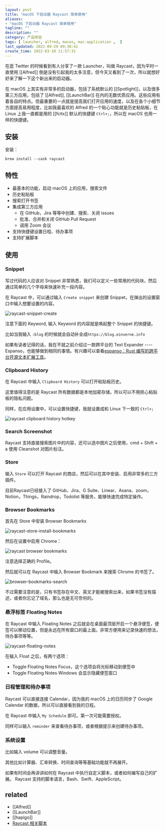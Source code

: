 ```yaml
---
layout: post
title: "macOS 下启动器 Raycast 简单使用"
aliases: 
- "macOS 下启动器 Raycast 简单使用"
tagline: ""
description: ""
category: 产品体验
tags: [ launcher, alfred, macos, mac-application ,  ]
last_updated: 2022-09-29 09:38:41
create_time: 2022-03-10 11:57:31
---
```


在逛 Twitter 的时候看到有人分享了一款 Launcher，叫做 Raycast，因为平时一直使用 [[Alfred]] 倒是没有引起我的太多注意，但今天又看到了一次，所以就想好好来了解一下这个新出来的启动器。

在 macOS 上其实有非常多的启动器，包括了系统默认的 [[Spotlight]]，以及很多第三方应用，包括了 [[Alfred]], [[LaunchBar]] 在内的无数优质应用。这些应用有着各自的特点。但最重要的一点就是提高我们打开应用的速度，以及在各个小细节方面提高易用程度，比如我最喜欢的 Alfred 的一个贴心功能就是历史粘贴板，在 Linux 上我一直都是用的 [[fcitx]] 默认的快捷键 `Ctrl+;`，所以在 macOS 也用一样的快捷键。

## 安装

安装：

    brew install --cask raycast

## 特性

- 最基本的功能，启动 macOS 上的应用，搜索文件
- 历史粘贴板
- 搜索打开书签
- 集成第三方应用
    - 在 GitHub，Jira 等等中创建、搜索、关闭 issues
    - 批准、合并和关闭 GitHub Pull Request
    - 调用 Zoom 会议
- 支持快捷键设置日程、待办事项
- 支持扩展脚本

## 使用

### Snippet
写过代码的人应该对 Snippet 非常熟悉，我们可以定义一些常用的代码块，然后通过简单的几个字母来快速补充一段内容。

在 Raycast 中，可以通过输入 `Create snippet` 来创建 Snippet，在弹出的设置窗口中输入想要设置的内容。

![raycast-snippet-create](/assets/raycast-snippet-create-20220310234127.png)

注意下面的 Keyword, 输入 Keyword 的内容就是唤起整个 Snippet 的快捷键。

比如当我输入 `:blog` 的时候就会自动补全成`https://blog.einverne.info`

如果有读者记得的话，我在不就之前介绍过一款跨平台的 Text Expander ---- Espanso，也能够做到相同的事情。有兴趣可以查看[espanso：Rust 编写的跨平台开源文本扩展工具](/post/2021/09/espanso-text-expand.html)。

### Clipboard History

在 Raycast 中输入 `Clipboard History` 可以打开粘贴板历史。

这里值得注意的是 Raycast 所有数据都是本地加密存储，所以可以不用担心粘贴板的隐私问题。

同样，在应用设置中，可以设置快捷键，我就设置成和 Linux 下一致的 `Ctrl+;`

![raycast clipboard history hotkey](/assets/raycast-clipboard-history-hotkey-20220310225717.png)

### Search Screenshot
Raycast 支持直接搜索图片中的内容，还可以选中图片之后使用，cmd + Shift + a 使用 Cleanshot 对图片标注。

### Store
输入 `Store` 可以打开 Raycast 的商店，然后可以在其中安装、启用非常多的三方插件。

目前Raycast已经接入了 GitHub、Jira、G Suite、Linear、Asana、zoom，Notion，Things，Raindrop，Todolist 等服务，能够快速完成特定操作。


### Browser Bookmarks
首先在 Store 中安装 Browser Bookmarks

![raycast-store-install-bookmarks](/assets/raycast-store-install-bookmarks-20220310231737.png)

然后在设置中启用 Chrome：

![raycast browser bookmarks](/assets/raycast-browser-bookmarks-20220310231857.png)

注意选择正确的 Profile。

然后就可以在 Raycast 中输入 Browser Bookmark 来搜索 Chrome 的书签了。

![browser-bookmarks-search](/assets/browser-bookmarks-search-20220310232500.png)

不过需要注意的是，只有书签存在中文、英文才能被搜索出来，如果书签没有描述，或者你忘记了域名，那么也是无可奈何的。

### 悬浮标签 Floating Notes
在 Raycast 中输入 Floating Notes 之后就会在桌面最顶层开启一个悬浮便签，便签可以移动位置，但是永远在所有窗口的最上面。非常方便用来记录快速的想法，待办事项等等。

![raycast-floating-notes](/assets/raycast-floating-notes-20220310232923.png)

在输入 Float 之后，有两个选项：

- Toggle Floating Notes Focus，这个选项会将光标移动到便签中
- Toggle Floating Notes Windows 会显示隐藏便签窗口


### 日程管理和待办事项
Raycast 可以直接连接 Calendar，因为我的 macOS 上的日历同步了 Google Calendar 的数据，所以可以直接看到我的日程。

在 Raycast 中输入 `My Schedule` 即可。第一次可能需要授权。

同样可以输入 `reminder` 来查看待办事项，或者根据提示来创建待办事项。

### 系统设置
比如输入 volume 可以调整音量。


其他比如计算器、汇率转换、时间查询等等基础功能就不再展开。

如果有时间会再讲讲如何在 Raycast 中执行自定义脚本，或者如何编写自己的扩展。
Raycast 支持的脚本语言，Bash、Swift、AppleScript。



## related

- [[Alfred]]
- [[LaunchBar]]
- [[hapigo]]
- [Raycast 相关脚本](https://github.com/raycast/script-commands/tree/master/commands)